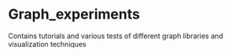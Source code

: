 # Graph_experiments
Contains tutorials and various tests of different graph libraries and visualization techniques

